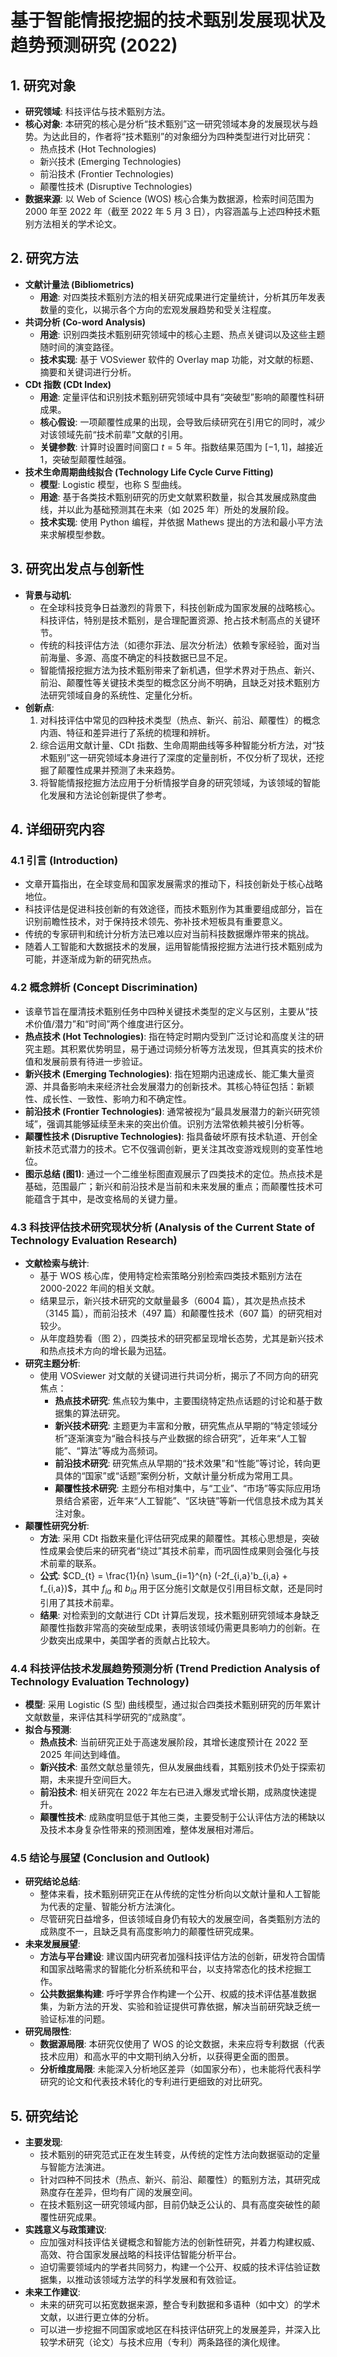  # 基于智能情报挖掘的技术甄别发展现状及趋势预测研究 (2022)

## 1. 研究对象

- **研究领域**: 科技评估与技术甄别方法。
- **核心对象**: 本研究的核心是分析“技术甄别”这一研究领域本身的发展现状与趋势。为达此目的，作者将“技术甄别”的对象细分为四种类型进行对比研究：
    - 热点技术 (Hot Technologies)
    - 新兴技术 (Emerging Technologies)
    - 前沿技术 (Frontier Technologies)
    - 颠覆性技术 (Disruptive Technologies)
- **数据来源**: 以 Web of Science (WOS) 核心合集为数据源，检索时间范围为 2000 年至 2022 年（截至 2022 年 5 月 3 日），内容涵盖与上述四种技术甄别方法相关的学术论文。

## 2. 研究方法

- **文献计量法 (Bibliometrics)**
    - **用途**: 对四类技术甄别方法的相关研究成果进行定量统计，分析其历年发表数量的变化，以揭示各个方向的宏观发展趋势和受关注程度。
- **共词分析 (Co-word Analysis)**
    - **用途**: 识别四类技术甄别研究领域中的核心主题、热点关键词以及这些主题随时间的演变路径。
    - **技术实现**: 基于 VOSviewer 软件的 Overlay map 功能，对文献的标题、摘要和关键词进行分析。
- **CDt 指数 (CDt Index)**
    - **用途**: 定量评估和识别技术甄别研究领域中具有“突破型”影响的颠覆性科研成果。
    - **核心假设**: 一项颠覆性成果的出现，会导致后续研究在引用它的同时，减少对该领域先前“技术前辈”文献的引用。
    - **关键参数**: 计算时设置时间窗口 $t=5$ 年。指数结果范围为 $[-1, 1]$，越接近 1，突破型颠覆性越强。
- **技术生命周期曲线拟合 (Technology Life Cycle Curve Fitting)**
    - **模型**: Logistic 模型，也称 S 型曲线。
    - **用途**: 基于各类技术甄别研究的历史文献累积数量，拟合其发展成熟度曲线，并以此为基础预测其在未来（如 2025 年）所处的发展阶段。
    - **技术实现**: 使用 Python 编程，并依据 Mathews 提出的方法和最小平方法来求解模型参数。

## 3. 研究出发点与创新性

- **背景与动机**:
    - 在全球科技竞争日益激烈的背景下，科技创新成为国家发展的战略核心。科技评估，特别是技术甄别，是合理配置资源、抢占技术制高点的关键环节。
    - 传统的科技评估方法（如德尔菲法、层次分析法）依赖专家经验，面对当前海量、多源、高度不确定的科技数据已显不足。
    - 智能情报挖掘方法为技术甄别带来了新机遇，但学术界对于热点、新兴、前沿、颠覆性等关键技术类型的概念区分尚不明确，且缺乏对技术甄别方法研究领域自身的系统性、定量化分析。
- **创新点**:
    1. 对科技评估中常见的四种技术类型（热点、新兴、前沿、颠覆性）的概念内涵、特征和差异进行了系统的梳理和辨析。
    2. 综合运用文献计量、CDt 指数、生命周期曲线等多种智能分析方法，对“技术甄别”这一研究领域本身进行了深度的定量剖析，不仅分析了现状，还挖掘了颠覆性成果并预测了未来趋势。
    3. 将智能情报挖掘方法应用于分析情报学自身的研究领域，为该领域的智能化发展和方法论创新提供了参考。

## 4. 详细研究内容

### 4.1 引言 (Introduction)
- 文章开篇指出，在全球变局和国家发展需求的推动下，科技创新处于核心战略地位。
- 科技评估是促进科技创新的有效途径，而技术甄别作为其重要组成部分，旨在识别前瞻性技术，对于保持技术领先、弥补技术短板具有重要意义。
- 传统的专家研判和统计分析方法已难以应对当前科技数据爆炸带来的挑战。
- 随着人工智能和大数据技术的发展，运用智能情报挖掘方法进行技术甄别成为可能，并逐渐成为新的研究热点。

### 4.2 概念辨析 (Concept Discrimination)
- 该章节旨在厘清技术甄别任务中四种关键技术类型的定义与区别，主要从“技术价值/潜力”和“时间”两个维度进行区分。
- **热点技术 (Hot Technologies)**: 指在特定时期内受到广泛讨论和高度关注的研究主题。其积累优势明显，易于通过词频分析等方法发现，但其真实的技术价值和发展前景有待进一步验证。
- **新兴技术 (Emerging Technologies)**: 指在短期内迅速成长、能汇集大量资源、并具备影响未来经济社会发展潜力的创新技术。其核心特征包括：新颖性、成长性、一致性、影响力和不确定性。
- **前沿技术 (Frontier Technologies)**: 通常被视为“最具发展潜力的新兴研究领域”，强调其能够延续至未来的突出价值。识别方法常依赖共被引分析等。
- **颠覆性技术 (Disruptive Technologies)**: 指具备破坏原有技术轨道、开创全新技术范式潜力的技术。它不仅强调创新，更关注其改变游戏规则的变革性地位。
- **图示总结 (图1)**: 通过一个二维坐标图直观展示了四类技术的定位。热点技术是基础，范围最广；新兴和前沿技术是当前和未来发展的重点；而颠覆性技术可能蕴含于其中，是改变格局的关键力量。

### 4.3 科技评估技术研究现状分析 (Analysis of the Current State of Technology Evaluation Research)
- **文献检索与统计**:
    - 基于 WOS 核心库，使用特定检索策略分别检索四类技术甄别方法在 2000-2022 年间的相关文献。
    - 结果显示，新兴技术研究的文献量最多（6004 篇），其次是热点技术（3145 篇），而前沿技术（497 篇）和颠覆性技术（607 篇）的研究相对较少。
    - 从年度趋势看（图 2），四类技术的研究都呈现增长态势，尤其是新兴技术和热点技术方向的增长最为迅猛。
- **研究主题分析**:
    - 使用 VOSviewer 对文献的关键词进行共词分析，揭示了不同方向的研究焦点：
        - **热点技术研究**: 焦点较为集中，主要围绕特定热点话题的讨论和基于数据集的算法研究。
        - **新兴技术研究**: 主题更为丰富和分散，研究焦点从早期的“特定领域分析”逐渐演变为“融合科技与产业数据的综合研究”，近年来“人工智能”、“算法”等成为高频词。
        - **前沿技术研究**: 研究焦点从早期的“技术效果”和“性能”等讨论，转向更具体的“国家”或“话题”案例分析，文献计量分析成为常用工具。
        - **颠覆性技术研究**: 主题分布相对集中，与“工业”、“市场”等实际应用场景结合紧密，近年来“人工智能”、“区块链”等新一代信息技术成为其关注对象。
- **颠覆性研究分析**:
    - **方法**: 采用 CDt 指数来量化评估研究成果的颠覆性。其核心思想是，突破性成果会使后来的研究者“绕过”其技术前辈，而巩固性成果则会强化与技术前辈的联系。
    - **公式**: $CD_{t} = \frac{1}{n} \sum_{i=1}^{n} (-2f_{i,a}'b_{i,a} + f_{i,a})$，其中 $f_{ia}$ 和 $b_{ia}$ 用于区分施引文献是仅引用目标文献，还是同时引用了其技术前辈。
    - **结果**: 对检索到的文献进行 CDt 计算后发现，技术甄别研究领域本身缺乏颠覆性指数非常高的突破型成果，表明该领域仍需更具影响力的创新。在少数突出成果中，美国学者的贡献占比较大。

### 4.4 科技评估技术发展趋势预测分析 (Trend Prediction Analysis of Technology Evaluation Technology)
- **模型**: 采用 Logistic (S 型) 曲线模型，通过拟合四类技术甄别研究的历年累计文献数量，来评估其科学研究的“成熟度”。
- **拟合与预测**:
    - **热点技术**: 当前研究正处于高速发展阶段，其增长速度预计在 2022 至 2025 年间达到峰值。
    - **新兴技术**: 虽然文献总量领先，但从发展曲线看，其甄别技术仍处于探索初期，未来提升空间巨大。
    - **前沿技术**: 相关研究在 2022 年左右已进入爆发式增长期，成熟度快速提升。
    - **颠覆性技术**: 成熟度明显低于其他三类，主要受制于公认评估方法的稀缺以及技术本身复杂性带来的预测困难，整体发展相对滞后。

### 4.5 结论与展望 (Conclusion and Outlook)
- **研究结论总结**:
    - 整体来看，技术甄别研究正在从传统的定性分析向以文献计量和人工智能为代表的定量、智能分析方法演化。
    - 尽管研究日益增多，但该领域自身仍有较大的发展空间，各类甄别方法的成熟度不一，且缺乏具有高度影响力的颠覆性研究成果。
- **未来发展展望**:
    - **方法与平台建设**: 建议国内研究者加强科技评估方法的创新，研发符合国情和国家战略需求的智能化分析系统和平台，以支持常态化的技术挖掘工作。
    - **公共数据集构建**: 呼吁学界合作构建一个公开、权威的技术评估基准数据集，为新方法的开发、实验和验证提供可靠依据，解决当前研究缺乏统一验证标准的问题。
- **研究局限性**:
    - **数据源局限**: 本研究仅使用了 WOS 的论文数据，未来应将专利数据（代表技术应用）和高水平的中文期刊纳入分析，以获得更全面的图景。
    - **分析维度局限**: 未能深入分析地区差异（如国家分布），也未能将代表科学研究的论文和代表技术转化的专利进行更细致的对比研究。

## 5. 研究结论

- **主要发现**:
    - 技术甄别的研究范式正在发生转变，从传统的定性方法向数据驱动的定量与智能方法演进。
    - 针对四种不同技术（热点、新兴、前沿、颠覆性）的甄别方法，其研究成熟度存在差异，但均有广阔的发展空间。
    - 在技术甄别这一研究领域内部，目前仍缺乏公认的、具有高度突破性的颠覆性研究成果。
- **实践意义与政策建议**:
    - 应加强对科技评估关键概念和智能方法的创新性研究，并着力构建权威、高效、符合国家发展战略的科技评估智能分析平台。
    - 迫切需要领域内的学者共同努力，构建一个公开、权威的技术评估验证数据集，以推动该领域方法学的科学发展和有效验证。
- **未来工作建议**:
    - 未来的研究可以拓宽数据来源，整合专利数据和多语种（如中文）的学术文献，以进行更立体的分析。
    - 可以进一步挖掘不同国家或地区在科技评估研究上的发展差异，并深入比较学术研究（论文）与技术应用（专利）两条路径的演化规律。